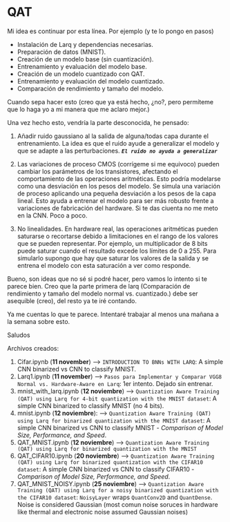 # QAT

Mi idea es continuar por esta línea. Por ejemplo (y te lo pongo en pasos)


- Instalación de Larq y dependencias necesarias.
- Preparación de datos (MNIST).
- Creación de un modelo base (sin cuantización).
- Entrenamiento y evaluación del modelo base.
- Creación de un modelo cuantizado con QAT.
- Entrenamiento y evaluación del modelo cuantizado.
- Comparación de rendimiento y tamaño del modelo.



Cuando sepa hacer esto (creo que ya está hecho, ¿no?, pero permíteme que lo haga yo a mi manera que me aclaro mejor.)


Una vez hecho esto, vendría la parte desconocida, he pensado:


1. Añadir ruido gaussiano al la salida de alguna/todas capa durante el entrenamiento. La idea es que el ruido ayude a generalizar el modelo y que se adapte a las perturbaciones. ***`El ruido no ayuda a generalizar`***


2. Las variaciones de proceso CMOS (corrígeme si me equivoco) pueden cambiar los parámetros de los transistores, afectando el comportamiento de las operaciones aritméticas. Esto podría modelarse como una desviación en los pesos del modelo. Se simula una variación de proceso aplicando una pequeña desviación a los pesos de la capa lineal. Esto ayuda a entrenar el modelo para ser más robusto frente a variaciones de fabricación del hardware. Si te das ciuenta no me meto en la CNN. Poco a poco.


3. No linealidades. En hardware real, las operaciones aritméticas pueden saturarse o recortarse debido a limitaciones en el rango de los valores que se pueden representar. Por ejemplo, un multiplicador de 8 bits puede saturar cuando el resultado excede los límites de 0 a 255. Para simularlo supongo que hay que saturar los valores de la salida y se entrena el modelo con esta saturación a ver como responde.



Bueno, son ideas que no sé si podré hacer, pero vamos lo intento si te parece bien. Creo que la parte primera de larq (Comparación de rendimiento y tamaño del modelo normal vs. cuantizado.) debe ser asequible (creo), del resto ya te iré contando.



Ya me cuentas lo que te parece. Intentaré trabajar al menos una mañana a la semana sobre esto.


Saludos


Archivos creados:

1. Cifar.ipynb (**11 november**) --> `INTRODUCTION TO BNNs WITH LARQ`: A simple CNN binarized vs CNN to classify MNIST.
2. Larq1.ipynb (**11 november**) --> `Pasos para Implementar y Comparar VGG8 Normal vs. Hardware-Aware en Larq`: 1er intento. Dejado sin entrenar.
3. mnist_with_larq.ipynb (**12 noviembre**) -->  `Quantization Aware Training (QAT) using Larq for 4-bit quantization with the MNIST dataset`: A simple CNN binarized to classify MNIST (no 4 bits).
4. mnist.ipynb (**12 noviembre**): --> `Quantization Aware Training (QAT) using Larq for binarized quantization with the MNIST dataset`: A simple CNN binarized vs CNN to classify MNIST - *Comparison of Model Size, Performance, and Speed*.
5. QAT_MNIST.ipynb (**12 noviembre**) --> `Quantization Aware Training (QAT) using Larq for binarized quantization with the MNIST`
6. QAT_CIFAR10.ipynb (**20 noviembre**) --> `Quantization Aware Training (QAT) using Larq for binarized quantization with the CIFAR10 dataset`: A simple CNN binarized vs CNN to classify CIFAR10 - *Comparison of Model Size, Performance, and Speed*.
7. QAT_MNIST_NOISY.ipynb (**25 noviembre**) --> `Quantization Aware Training (QAT) using Larq for a noisy binarized quantization with the CIFAR10 dataset`: `NoisyLayer` wraps `QuantConv2D` and `QuantDense`. Noise is considered Gaussian (most comun noise soruces in hardware like thermal and electronic noise assumed Gaussian noises)
